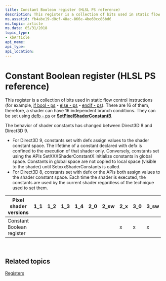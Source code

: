 ```yaml
---
title: Constant Boolean register (HLSL PS reference)
description: This register is a collection of bits used in static flow control instructions (for example, if bool - ps - else - ps - endif - ps).
ms.assetid: fb4abe19-d0cf-48ac-866e-4be60cc86bd6
ms.topic: article
ms.date: 05/31/2018
topic_type: 
- kbArticle
api_name: 
api_type: 
api_location: 
---
```


# Constant Boolean register (HLSL PS reference)

This register is a collection of bits used in static flow control instructions (for example, [if bool - ps](if-bool---ps.md) - [else - ps](else---ps.md) - [endif - ps](endif---ps.md)). There are 16 of them, therefore, a shader can have 16 independent branch conditions. They can be set using [defb - ps](defb---ps.md) or [**SetPixelShaderConstantB**](https://docs.microsoft.com/windows/desktop/api/d3d9helper/nf-d3d9helper-idirect3ddevice9-setpixelshaderconstantb).

The behavior of shader constants has changed between Direct3D 8 and Direct3D 9.

-   For Direct3D 9, constants set with defx assign values to the shader constant space. The lifetime of a constant declared with defx is confined to the execution of that shader only. Conversely, constants set using the APIs SetXXXShaderConstantX initialize constants in global space. Constants in global space are not copied to local space (visible to the shader) until SetxxxShaderConstants is called.
-   For Direct3D 8, constants set with defx or the APIs both assign values to the shader constant space. Each time the shader is executed, the constants are used by the current shader regardless of the technique used to set them.



| Pixel shader versions     | 1\_1 | 1\_2 | 1\_3 | 1\_4 | 2\_0 | 2\_sw | 2\_x | 3\_0 | 3\_sw |
|---------------------------|------|------|------|------|------|-------|------|------|-------|
| Constant Boolean register |      |      |      |      |      |       | x    | x    | x     |



 

## Related topics

<dl> <dt>

[Registers](dx9-graphics-reference-asm-ps-registers.md)
</dt> </dl>

 

 




